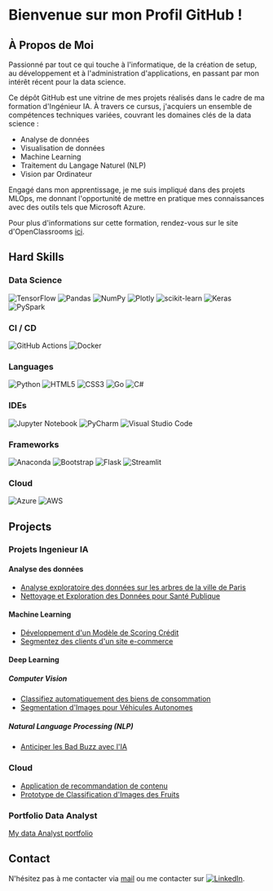 
# Bienvenue sur mon Profil GitHub !

## À Propos de Moi

Passionné par tout ce qui touche à l'informatique, de la création de setup, au développement et à l'administration d'applications, en passant par mon intérêt récent pour la data science.

Ce dépôt GitHub est une vitrine de mes projets réalisés dans le cadre de ma formation d'Ingénieur IA. À travers ce cursus, j'acquiers un ensemble de compétences techniques variées, couvrant les domaines clés de la data science :

- Analyse de données
- Visualisation de données
- Machine Learning
- Traitement du Langage Naturel (NLP)
- Vision par Ordinateur
  
Engagé dans mon apprentissage, je me suis impliqué dans des projets MLOps, me donnant l'opportunité de mettre en pratique mes connaissances avec des outils tels que Microsoft Azure.

Pour plus d'informations sur cette formation, rendez-vous sur le site d'OpenClassrooms [ici](https://openclassrooms.com/fr/paths/795-ai-engineer).

## Hard Skills

### Data Science
![TensorFlow](https://img.shields.io/badge/TensorFlow-%23FF6F00.svg?style=flat&logo=TensorFlow&logoColor=white)
![Pandas](https://img.shields.io/badge/Pandas-%23150458.svg?style=flat&logo=Pandas&logoColor=white)
![NumPy](https://img.shields.io/badge/NumPy-%23013243.svg?style=flat&logo=NumPy&logoColor=white)
![Plotly](https://img.shields.io/badge/Plotly-%233F4F75.svg?style=flat&logo=Plotly&logoColor=white)
![scikit-learn](https://img.shields.io/badge/scikit--learn-%23F7931E.svg?style=flat&logo=scikit-learn&logoColor=white)
![Keras](https://img.shields.io/badge/Keras-%23D00000.svg?style=flat&logo=Keras&logoColor=white)
![PySpark](https://img.shields.io/badge/PySpark-E2183C?style=flat&logo=ApacheSpark&logoColor=white)

### CI / CD
![GitHub Actions](https://img.shields.io/badge/GitHub%20Actions-%232088FF.svg?style=flat&logo=GitHub%20Actions&logoColor=white)
![Docker](https://img.shields.io/badge/Docker-%230db7ed.svg?style=flat&logo=Docker&logoColor=white)


### Languages
![Python](https://img.shields.io/badge/Python-%2314354C.svg?style=flat&logo=Python&logoColor=white)
![HTML5](https://img.shields.io/badge/HTML5-%23E34F26.svg?style=flat&logo=HTML5&logoColor=white)
![CSS3](https://img.shields.io/badge/CSS3-%231572B6.svg?style=flat&logo=CSS3&logoColor=white)
![Go](https://img.shields.io/badge/Go-%2300ADD8.svg?style=flat&logo=Go&logoColor=white)
![C#](https://img.shields.io/badge/C%23-%23239120.svg?style=flat&logo=C%20Sharp&logoColor=white)

### IDEs
![Jupyter Notebook](https://img.shields.io/badge/Jupyter-%23F37626.svg?style=flat&logo=Jupyter&logoColor=white)
![PyCharm](https://img.shields.io/badge/PyCharm-%23000000.svg?style=flat&logo=PyCharm&logoColor=white)
![Visual Studio Code](https://img.shields.io/badge/Visual%20Studio%20Code-%23007ACC.svg?style=flat&logo=Visual%20Studio%20Code&logoColor=white)

### Frameworks
![Anaconda](https://img.shields.io/badge/Anaconda-%2344A833.svg?style=flat&logo=Anaconda&logoColor=white)
![Bootstrap](https://img.shields.io/badge/Bootstrap-%23563D7C.svg?style=flat&logo=Bootstrap&logoColor=white)
![Flask](https://img.shields.io/badge/Flask-%23000000.svg?style=flat&logo=Flask&logoColor=white)
![Streamlit](https://img.shields.io/badge/Streamlit-%23FF4B4B.svg?style=flat&logo=Streamlit&logoColor=white)

### Cloud
![Azure](https://img.shields.io/badge/Microsoft%20Azure-%230072C6.svg?style=flat&logo=Microsoft%20Azure&logoColor=white)
![AWS](https://img.shields.io/badge/Amazon%20AWS-%23232F3E.svg?style=flat&logo=Amazon%20AWS&logoColor=white)



## Projects
### Projets Ingenieur IA 
#### Analyse des données
- [Analyse exploratoire des données sur les arbres de la ville de Paris](https://github.com/Zaccaria-Amillou/OC_IA/blob/main/Arbres_Paris/README.md)
- [Nettoyage et Exploration des Données pour Santé Publique](https://github.com/Zaccaria-Amillou/OC_IA/blob/main/openfoodfacts/readme.md)
#### Machine Learning
- [Développement d'un Modèle de Scoring Crédit ](https://github.com/Zaccaria-Amillou/OC_IA/blob/main/modele_scoring/README.md)
- [Segmentez des clients d'un site e-commerce](https://github.com/Zaccaria-Amillou/OCIA5/blob/main/README.md)
#### Deep Learning
##### Computer Vision
- [Classifiez automatiquement des biens de consommation](https://github.com/Zaccaria-Amillou/OCIA6/blob/main/README.md)
- [Segmentation d'Images pour Véhicules Autonomes](https://github.com/Zaccaria-Amillou/ociap8/blob/main/README.md)
##### Natural Language Processing (NLP)
- [Anticiper les Bad Buzz avec l'IA](https://github.com/Zaccaria-Amillou/OCIA7/blob/main/README.md)
### Cloud
- [Application de recommandation de contenu](https://github.com/Zaccaria-Amillou/ociap10/tree/main#readme)
- [Prototype de Classification d'Images des Fruits](https://github.com/Zaccaria-Amillou/OCIA11/blob/main/README.md)
### Portfolio Data Analyst
[My data Analyst portfolio](https://github.com/Zaccaria-Amillou/Data-Analyst-projets-formation)

## Contact
N'hésitez pas à me contacter via [mail](mailto:zaccaria.amillou@gmail.com) ou me contacter sur [![LinkedIn](https://img.shields.io/badge/LinkedIn-Connect-blue)](https://www.linkedin.com/in/zaccaria-amillou-1a5477231/).

